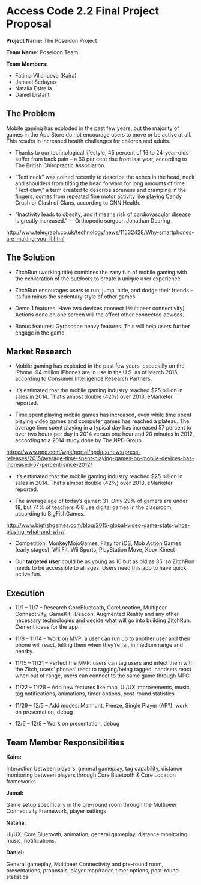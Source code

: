 # Access Code 2.2 Final Project Proposal

**Project Name:**
The Poseidon Project

**Team Name:**
Poseidon Team

**Team Members:**  
* Fatima Villanueva (Kaira)
* Jamaal Sedayao
* Natalia Estrella
* Daniel Distant

## The Problem 

Mobile gaming has exploded in the past few years, but the majority of games in the App Store do not encourage users to move or be active at all. This results in increased health challenges for children and adults. 

* Thanks to our technological lifestyle, 45 percent of 16 to 24-year-olds suffer from back pain – a 60 per cent rise from last year, according to The British Chiropractic Association.

* “Text neck” was coined recently to describe the aches in the head, neck and shoulders from tilting the head forward for long amounts of time. “Text claw,” a term created to describe soreness and cramping in the fingers, comes from repeated fine motor activity like playing Candy Crush or Clash of Clans, according to CNN Health.

* “Inactivity leads to obesity, and it means risk of cardiovascular disease is greatly increased.” -- Orthopedic surgeon Jonathan Dearing

http://www.telegraph.co.uk/technology/news/11532428/Why-smartphones-are-making-you-ill.html

## The Solution 

* ZitchRun (working title) combines the zany fun of mobile gaming with the exhilaration of the outdoors to create a unique user experience

* ZitchRun encourages users to run, jump, hide, and dodge their friends – its fun minus the sedentary style of other games

* Demo 1 features: Have two devices connect (Multipeer connectivity). Actions done on one screen will the affect other connected devices.

*  Bonus features: Gyroscope heavy features. This will help users further engage in the game. 

## Market Research

* Mobile gaming has exploded in the past few years, especially on the iPhone. 94 million iPhones are in use in the U.S. as of March 2015, according to Consumer Intelligence Research Partners.

* It’s estimated that the mobile gaming industry reached $25 billion in sales in 2014. That’s almost double (42%) over 2013, eMarketer reported.

* Time spent playing mobile games has increased, even while time spent playing video games and computer games has reached a plateau. The average time spent playing in a typical day has increased 57 percent to over two hours per day in 2014 versus one hour and 20 minutes in 2012, according to a 2014 study done by The NPD Group.

https://www.npd.com/wps/portal/npd/us/news/press-releases/2015/average-time-spent-playing-games-on-mobile-devices-has-increased-57-percent-since-2012/

* It’s estimated that the mobile gaming industry reached $25 billion in sales in 2014. That’s almost double (42%) over 2013, eMarketer reported.

* The average age of today’s gamer: 31. Only 29% of gamers are under 18, but 74% of teachers K-8 use digital games in the classroom, according to BigFishGames.

http://www.bigfishgames.com/blog/2015-global-video-game-stats-whos-playing-what-and-why/

* Competition: MonkeyMojoGames, Fitsy for iOS, Mob Action Games (early stages), Wii Fit, Wii Sports, PlayStation Move, Xbox Kinect

* Our **targeted user** could be as young as 10 but as old as 35, so ZitchRun needs to be accessible to all ages. Users need this app to have quick, active fun.

## Execution 

* 11/1 – 11/7 – Research CoreBluetooth, CoreLocation, Multipeer Connectivity, GameKit, iBeacon, Augmented Reality and any other necessary technologies and decide what will go into building ZitchRun. Cement ideas for the app.

* 11/8 – 11/14 – Work on MVP: a user can run up to another user and their phone will react, telling them when they’re far, in medium range and nearby. 

* 11/15 – 11/21 – Perfect the MVP: users can tag users and infect them with the Zitch, users’ phones’ react to tagging/being tagged, handsets react when out of range, users can connect to the same game through MPC

* 11/22 – 11/28 – Add new features like map, UI/UX improvements, music, tag notifications, animations, timer options, post-round statistics

* 11/29 – 12/5 – Add modes: Manhunt, Freeze, Single Player (AR?), work on presentation, debug

* 12/6 – 12/8 – Work on presentation, debug

## Team Member Responsibilities

**Kaira:**

Interaction between players, general gameplay, tag capability, distance monitoring between players through Core Bluetooth & Core Location frameworks

**Jamal:**

Game setup specifically in the pre-round room through the Multipeer Connectivity Framework, player settings

**Natalia:**

UI/UX, Core Bluetooth, animation, general gameplay, distance monitoring, music, notifications,

**Daniel:**

General gameplay, Multipeer Connectivity and pre-round room, presentations, proposals, player map/radar, timer options, post-round statistics
